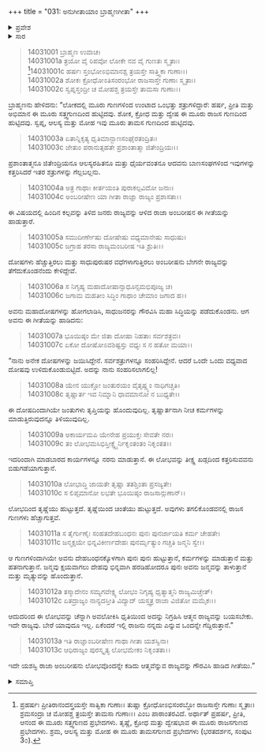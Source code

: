 +++
title = "031: ಅನುಗೀತಾಯಾಂ ಬ್ರಾಹ್ಮಣಗೀತಾ"
+++

<details><summary>ಪ್ರವೇಶ</summary>


।।   ಓಂ ಓಂ ನಮೋ ನಾರಾಯಣಾಯ।।   ಶ್ರೀ ವೇದವ್ಯಾಸಾಯ ನಮಃ ।।

ಶ್ರೀ ಕೃಷ್ಣದ್ವೈಪಾಯನ ವೇದವ್ಯಾಸ ವಿರಚಿತ  

**ಶ್ರೀ ಮಹಾಭಾರತ**

**ಅಶ್ವಮೇಧಿಕ ಪರ್ವ**

**ಅಶ್ವಮೇಧಿಕ ಪರ್ವ**

**ಅಧ್ಯಾಯ 31**


</details>

<details><summary>ಸಾರ</summary>

ಕೃಷ್ಣನು ಅರ್ಜುನನಿಗೆ ಬ್ರಾಹ್ಮಣ ದಂಪತಿಗಳ ಸಂವಾದವನ್ನು ಮುಂದುವರೆಸಿ ಹೇಳಿದುದು 1-13).


</details>


> 14031001 ಬ್ರಾಹ್ಮಣ ಉವಾಚ।  
14031001a ತ್ರಯೋ ವೈ ರಿಪವೋ ಲೋಕೇ ನವ ವೈ ಗುಣತಃ ಸ್ಮೃತಾಃ।  
[^1]14031001c ಹರ್ಷಃ ಸ್ತಂಭೋಽಭಿಮಾನಶ್ಚ ತ್ರಯಸ್ತೇ ಸಾತ್ತ್ವಿಕಾ ಗುಣಾಃ।।  
14031002a ಶೋಕಃ ಕ್ರೋಧೋಽತಿಸಂರಂಭೋ ರಾಜಸಾಸ್ತೇ ಗುಣಾಃ ಸ್ಮೃತಾಃ।   
14031002c ಸ್ವಪ್ನಸ್ತಂದ್ರೀ ಚ ಮೋಹಶ್ಚ ತ್ರಯಸ್ತೇ ತಾಮಸಾ ಗುಣಾಃ।।

ಬ್ರಾಹ್ಮಣನು ಹೇಳಿದನು: “ಲೋಕದಲ್ಲಿ ಮೂರು ಗುಣಗಳಿಂದ ಉಂಟಾದ ಒಂಭತ್ತು ಶತ್ರುಗಳಿದ್ದಾರೆ: ಹರ್ಷ, ಪ್ರೀತಿ ಮತ್ತು ಅಭಿಮಾನ ಈ ಮೂರು ಸತ್ತ್ವಗುಣದಿಂದ ಹುಟ್ಟಿದವು. ಶೋಕ, ಕ್ರೋಧ ಮತ್ತು ದ್ವೇಷ ಈ ಮೂರು ರಾಜಸ ಗುಣದಿಂದ ಹುಟ್ಟಿದವು. ಸ್ವಪ್ನ, ಆಲಸ್ಯ ಮತ್ತು ಮೋಹ ಇವು ಮೂರು ತಾಮಸ ಗುಣದಿಂದ ಹುಟ್ಟಿದವು.

> 14031003a ಏತಾನ್ನಿಕೃತ್ಯ ಧೃತಿಮಾನ್ಬಾಣಸಂಘೈರತಂದ್ರಿತಃ।  
14031003c ಜೇತುಂ ಪರಾನುತ್ಸಹತೇ ಪ್ರಶಾಂತಾತ್ಮಾ ಜಿತೇಂದ್ರಿಯಃ।।

ಪ್ರಶಾಂತಾತ್ಮನೂ ಜಿತೇಂದ್ರಿಯನೂ ಆಲಸ್ಯರಹಿತನೂ ಮತ್ತು ಧೈರ್ಯವಂತನೂ ಆದವನು ಬಾಣಸಂಘಗಳಿಂದ ಇವುಗಳನ್ನು ಕತ್ತರಿಸಿದರೆ ಇತರ ಶತ್ರುಗಳನ್ನು ಗೆಲ್ಲಬಲ್ಲನು.

> 14031004a ಅತ್ರ ಗಾಥಾಃ ಕೀರ್ತಯಂತಿ ಪುರಾಕಲ್ಪವಿದೋ ಜನಾಃ।  
14031004c ಅಂಬರೀಷೇಣ ಯಾ ಗೀತಾ ರಾಜ್ಞಾ ರಾಜ್ಯಂ ಪ್ರಶಾಸತಾ।।

ಈ ವಿಷಯದಲ್ಲಿ ಹಿಂದಿನ ಕಲ್ಪವನ್ನು ತಿಳಿದ ಜನರು ರಾಜ್ಯವನ್ನು ಆಳಿದ ರಾಜಾ ಅಂಬರೀಷನ ಈ ಗೀತೆಯನ್ನು ಹಾಡುತ್ತಾರೆ.

> 14031005a ಸಮುದೀರ್ಣೇಷು ದೋಷೇಷು ವಧ್ಯಮಾನೇಷು ಸಾಧುಷು।  
14031005c ಜಗ್ರಾಹ ತರಸಾ ರಾಜ್ಯಮಂಬರೀಷ ಇತಿ ಶ್ರುತಿಃ।।

ದೋಷಗಳು ಹೆಚ್ಚುತ್ತಿರಲು ಮತ್ತು ಸಾಧುಪುರುಷರ ವಧೆಗಳಾಗುತ್ತಿರಲು ಅಂಬರೀಷನು ಬೇಗನೇ ರಾಜ್ಯವನ್ನು ತೆಗೆದುಕೊಂಡನೆಂದು ಕೇಳಿದ್ದೇವೆ.

> 14031006a ಸ ನಿಗೃಹ್ಯ ಮಹಾದೋಷಾನ್ಸಾಧೂನ್ಸಮಭಿಪೂಜ್ಯ ಚ।  
14031006c ಜಗಾಮ ಮಹತೀಂ ಸಿದ್ಧಿಂ ಗಾಥಾಂ ಚೇಮಾಂ ಜಗಾದ ಹ।।

ಅವನು ಮಹಾದೋಷಗಳನ್ನು ಹೋಗಲಾಡಿಸಿ, ಸಾಧುಜನರನ್ನು ಗೌರವಿಸಿ ಮಹಾ ಸಿದ್ಧಿಯನ್ನು ಪಡೆದುಕೊಂಡನು. ಆಗ ಅವನು ಈ ಗೀತೆಯನ್ನು ಹಾಡಿದನು:

> 14031007a ಭೂಯಿಷ್ಠಂ ಮೇ ಜಿತಾ ದೋಷಾ ನಿಹತಾಃ ಸರ್ವಶತ್ರವಃ।  
14031007c ಏಕೋ ದೋಷೋಽವಶಿಷ್ಟಸ್ತು ವಧ್ಯಃ ಸ ನ ಹತೋ ಮಯಾ।।

“ನಾನು ಅನೇಕ ದೋಷಗಳನ್ನು ಜಯಿಸಿದ್ದೇನೆ. ಸರ್ವಶತ್ರುಗಳನ್ನೂ ಸಂಹರಿಸಿದ್ದೇನೆ. ಆದರೆ ಒಂದೇ ಒಂದು ವಧ್ಯವಾದ ದೋಷವು ಉಳಿದುಕೊಂಡುಬಿಟ್ಟಿದೆ. ಅದನ್ನು ನಾನು ಸಂಹರಿಸಲಾಗಲಿಲ್ಲ!

> 14031008a ಯೇನ ಯುಕ್ತೋ ಜಂತುರಯಂ ವೈತೃಷ್ಣ್ಯಂ ನಾಧಿಗಚ್ಚತಿ।  
14031008c ತೃಷ್ಣಾರ್ತ ಇವ ನಿಮ್ನಾನಿ ಧಾವಮಾನೋ ನ ಬುಧ್ಯತೇ।।

ಈ ದೋಷದಿಂದಾಗಿಯೇ ಜಂತುಗಳು ತೃಪ್ತಿಯನ್ನು ಹೊಂದುವುದಿಲ್ಲ. ತೃಷ್ಣಾರ್ತನಾಗಿ ನೀಚ ಕರ್ಮಗಳನ್ನು ಮಾಡುತ್ತಿರುವುದನ್ನೂ ತಿಳಿಯುವುದಿಲ್ಲ.

> 14031009a ಅಕಾರ್ಯಮಪಿ ಯೇನೇಹ ಪ್ರಯುಕ್ತಃ ಸೇವತೇ ನರಃ।  
14031009c ತಂ ಲೋಭಮಸಿಭಿಸ್ತೀಕ್ಷ್ಣೈರ್ನಿಕೃಂತಂತಂ ನಿಕೃಂತತ।।

ಇದರಿಂದಾಗಿ ಮಾಡಬಾರದ ಕಾರ್ಯಗಳನ್ನೂ ನರನು ಮಾಡುತ್ತಾನೆ. ಈ ಲೋಭವನ್ನು ತೀಕ್ಷ್ಣ ಖಡ್ಗದಿಂದ ಕತ್ತರಿಸುವವನು ಬಿಡುಗಡೆಯಾಗುತ್ತಾನೆ.

> 14031010a ಲೋಭಾದ್ಧಿ ಜಾಯತೇ ತೃಷ್ಣಾ ತತಶ್ಚಿಂತಾ ಪ್ರಸಜ್ಯತೇ।  
14031010c ಸ ಲಿಪ್ಸಮಾನೋ ಲಭತೇ ಭೂಯಿಷ್ಠಂ ರಾಜಸಾನ್ಗುಣಾನ್।।

ಲೋಭದಿಂದ ತೃಷ್ಣೆಯು ಹುಟ್ಟುತ್ತದೆ. ತೃಷ್ಣೆಯಿಂದ ಚಿಂತೆಯು ಹುಟ್ಟುತ್ತದೆ. ಅವುಗಳು ತಗಲಿಕೊಂಡವನಲ್ಲಿ ರಾಜಸ ಗುಣಗಳು ಹೆಚ್ಚಾಗುತ್ತವೆ.

> 14031011a ಸ ತೈರ್ಗುಣೈಃ ಸಂಹತದೇಹಬಂಧನಃ
       ಪುನಃ ಪುನರ್ಜಾಯತಿ ಕರ್ಮ ಚೇಹತೇ।  
> 14031011c ಜನ್ಮಕ್ಷಯೇ ಭಿನ್ನವಿಕೀರ್ಣದೇಹಃ
       ಪುನರ್ಮೃತ್ಯುಂ ಗಚ್ಚತಿ ಜನ್ಮನಿ ಸ್ವೇ।।  

ಆ ಗುಣಗಳಿಂದಾಗಿಯೇ ಅವನು ದೇಹಬಂಧನಕ್ಕೊಳಗಾಗಿ ಪುನಃ ಪುನಃ ಹುಟ್ಟುತ್ತಾನೆ, ಕರ್ಮಗಳನ್ನು ಮಾಡುತ್ತಾನೆ ಮತ್ತು ಹತನಾಗುತ್ತಾನೆ. ಜನ್ಮವು ಕ್ಷಯವಾಗಲು ದೇಹವು ಭಿನ್ನವಾಗಿ ಹರಡಿಹೋದರೂ ಪುನಃ ಅವನು ಜನ್ಮವನ್ನು ತಾಳುತ್ತಾನೆ ಮತ್ತು ಮೃತ್ಯುವನ್ನು ಹೊಂದುತ್ತಾನೆ.

> 14031012a ತಸ್ಮಾದೇನಂ ಸಮ್ಯಗವೇಕ್ಷ್ಯ ಲೋಭಂ
       ನಿಗೃಹ್ಯ ಧೃತ್ಯಾತ್ಮನಿ ರಾಜ್ಯಮಿಚ್ಚೇತ್।  
> 14031012c ಏತದ್ರಾಜ್ಯಂ ನಾನ್ಯದಸ್ತೀತಿ ವಿದ್ಯಾದ್
       ಯಸ್ತ್ವತ್ರ ರಾಜಾ ವಿಜಿತೋ ಮಮೈಕಃ।।  

ಆದುದರಿಂದ ಈ ಲೋಭವನ್ನು ಚೆನ್ನಾಗಿ ಅವಲೋಕಿಸಿ ಧೃತಿಯಿಂದ ಅದನ್ನು ನಿಗ್ರಹಿಸಿ ಆತ್ಮನ ರಾಜ್ಯವನ್ನು ಬಯಸಬೇಕು. ಇದೇ ರಾಜ್ಯವು. ಬೇರೆ ಯಾವುದೂ ಇಲ್ಲ. ಏಕೆಂದರೆ ಇಲ್ಲಿ ರಾಜನು ನನ್ನದು ಎನ್ನುವ ಒಂದನ್ನೇ ಗೆದ್ದಿರುತ್ತಾನೆ.”

> 14031013a ಇತಿ ರಾಜ್ಞಾಂಬರೀಷೇಣ ಗಾಥಾ ಗೀತಾ ಯಶಸ್ವಿನಾ।  
14031013c ಆಧಿರಾಜ್ಯಂ ಪುರಸ್ಕೃತ್ಯ ಲೋಭಮೇಕಂ ನಿಕೃಂತತಾ।।

ಇದೇ ಯಶಸ್ವಿ ರಾಜಾ ಅಂಬರೀಷನು ಲೋಭವೊಂದನ್ನೇ ಕಡಿದು ಆತ್ಮವೆನ್ನುವ ರಾಜ್ಯವನ್ನು ಗೌರವಿಸಿ ಹಾಡಿದ ಗೀತೆಯು.”


<details><summary>ಸಮಾಪ್ತಿ</summary>

ಇತಿ ಶ್ರೀಮಹಾಭಾರತೇ ಅಶ್ವಮೇಧಿಕಪರ್ವಣಿ ಅನುಗೀತಾಯಾಂ ಬ್ರಾಹ್ಮಣಗೀತಾಸು ಏಕತ್ರಿಂಶೋಽಧ್ಯಾಯಃ।।  
ಇದು ಶ್ರೀಮಹಾಭಾರತದಲ್ಲಿ ಅಶ್ವಮೇಧಿಕಪರ್ವದಲ್ಲಿ ಅನುಗೀತಾಯಾಂ ಬ್ರಾಹ್ಮಣಗೀತಾ ಎನ್ನುವ ಮೂವತ್ತೊಂದನೇ ಅಧ್ಯಾಯವು.


</details>

[^1]: ಪ್ರಹರ್ಷಃ ಪ್ರೀತಿರಾನಂದಸ್ತ್ರಯಸ್ತೇ ಸಾತ್ವಿಕಾ ಗುಣಾಃ।   ತುಷ್ಣಾ ಕ್ರೋಧೋಽಭಿಸಂರಬ್ಧೋ ರಾಜಸಾಸ್ತೇ ಗುಣಾಃ ಸ್ಮೃತಾಃ।   ಶ್ರಮಸಂದ್ರಾ ಚ ಮೋಹಶ್ಚ ತ್ರಯಸ್ತೇ ತಾಮಸಾ ಗುಣಾಃ।।   ಎಂಬ ಪಾಠಾಂತರವಿದೆ. ಅರ್ಥಾತ್ ಪ್ರಹರ್ಷ, ಪ್ರೀತಿ, ಆನಂದ ಈ ಮೂರು ಸತ್ತ್ವಗುಣದ ಪ್ರಭೇದಗಳು. ತೃಷ್ಣೆ, ಕ್ರೋಧ ಮತ್ತು ದ್ವೇಷಭಾವ ಈ ಮೂರು ರಾಜಸಗುಣದ ಪ್ರಭೇದಗಳು. ಶ್ರಮ, ಆಲಸ್ಯ ಮತ್ತು ಮೋಹ ಈ ಮೂರು ತಾಮಸಗುಣದ ಪ್ರಭೇದಗಳು (ಭರತದರ್ಶನ, ಸಂಪುಟ 3೦).

